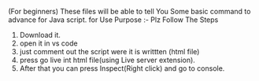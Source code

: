 (For beginners)
These files will be able to tell You Some basic command to advance for Java script.
for Use Purpose :-
Plz Follow The Steps
1) Download it.
2) open it in vs code
3) just comment out the script were it is writtten (html file)
4) press go live int html file(using Live server extension).
5) After that you can press Inspect(Right click) and go to console.
